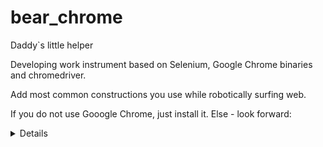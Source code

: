 # bear_chrome
 Daddy`s little helper

Developing work instrument based on Selenium, Google Chrome binaries and chromedriver.

Add most common constructions you use while robotically surfing web.

If you do not use Gooogle Chrome, just install it. Else - 
look forward:
<details>
Make sure you <a href="https://stackoverflow.com/questions/54927496/how-to-download-older-versions-of-chrome-from-a-google-official-site">downloaded Chrome binaries</a> 

<p>Older version of Chrome are not publicly available but you can find and download the matching Chromium binaries from the Chromium build server.</p>

<p>To do so follow the procedure below (derived from <a href="https://www.chromium.org/getting-involved/download-chromium" rel="noreferrer">Chromium wiki</a>):</p>

<p><strong>1/ Find the Full Version Number</strong></p>

<p>You can lookup the full version number matching a release  by searching in the <a href="https://chromereleases.googleblog.com/search/label/Stable%20updates" rel="noreferrer">Chrome Releases Blog</a></p>

<p>Example:</p>

<ul>
<li>Searching for <a href="https://www.google.com/search?q=site%3Achromereleases.googleblog.com%20Chrome%2069" rel="noreferrer">"Chrome 69"</a></li>
<li>We find this <a href="https://chromereleases.googleblog.com/2018/09/stable-channel-update-for-desktop.html" rel="noreferrer">Blog Entry</a></li>
<li>That lists the full version number 69.0.3497.81</li>
</ul>

<p><strong>2/ Find the Branch Base Position</strong></p>

<p>Use the <a href="https://omahaproxy.appspot.com/" rel="noreferrer">"Version Information" tool</a> to find a Branch Base Position for the Full Version number.
To do that enter the Full Version Number and press lookup. 
If the version returns an empty Branch Base Position try increment the last component of the version until you get a Branch Base Version.</p>

<p>Example:</p>

<p>Looking up 69.0.3497.81
<a href="https://i.stack.imgur.com/qYhXX.png" rel="noreferrer"><img src="https://i.stack.imgur.com/qYhXX.png" alt="image.png"></a>
retrieves no Branch Base Position</p>

<p>But looking up 69.0.3497.82
<a href="https://i.stack.imgur.com/U3B3M.png" rel="noreferrer"><img src="https://i.stack.imgur.com/U3B3M.png" alt="enter image description here"></a>
retrieves Branch Base Position:  576753</p>

<p><strong>3/ Download the content for Branch Base Position and platform</strong></p>

<p>Then download the content from the url where you replaced your platform and Branch Base Position value.
<a href="https://commondatastorage.googleapis.com/chromium-browser-snapshots/index.html?prefix=" rel="noreferrer">https://commondatastorage.googleapis.com/chromium-browser-snapshots/index.html?prefix=</a>//</p>

<p>Where  is either "Win_x64", "Linux_x64" or "Mac"</p>

<p>Example: </p>

<p>for Chrome 69 on Linux
<a href="https://commondatastorage.googleapis.com/chromium-browser-snapshots/index.html?prefix=Linux_x64/576753/" rel="noreferrer">https://commondatastorage.googleapis.com/chromium-browser-snapshots/index.html?prefix=Linux_x64/576753/</a></p>
   
</details>
